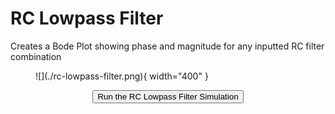 # RC Lowpass Filter

Creates a Bode Plot showing phase and magnitude for any inputted RC filter combination

<figure markdown>
   ![](./rc-lowpass-filter.png){ width="400" }
</figure>

<form action="rc-lowpass-filter.html" style="text-align:center;">
<button style="align-content: center;" class="md-button md-button--primary">Run the RC Lowpass Filter Simulation
</button>
</form>
